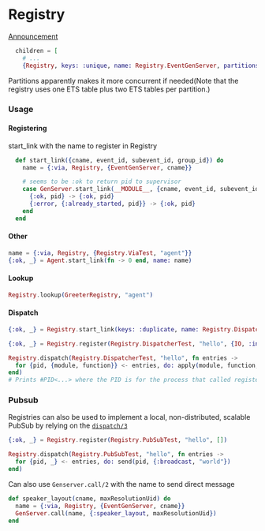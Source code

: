# Registry

[Announcement](https://elixirforum.com/t/proposing-registry/2121)

```elixir
  children = [
    # ...
    {Registry, keys: :unique, name: Registry.EventGenServer, partitions: System.schedulers_online()}
```

Partitions apparently makes it more concurrent if needed(Note that the registry uses one ETS table plus two ETS tables per partition.)

### Usage

#### Registering

start_link with the name to register in Registry

```elixir
  def start_link({cname, event_id, subevent_id, group_id}) do
    name = {:via, Registry, {EventGenServer, cname}}

    # seems to be :ok to return pid to supervisor
    case GenServer.start_link(__MODULE__, {cname, event_id, subevent_id, group_id}, name: name) do
      {:ok, pid} -> {:ok, pid}
      {:error, {:already_started, pid}} -> {:ok, pid}
    end
  end
```

#### Other

```elixir
name = {:via, Registry, {Registry.ViaTest, "agent"}}
{:ok, _} = Agent.start_link(fn -> 0 end, name: name)
```

#### Lookup

```elixir
Registry.lookup(GreeterRegistry, "agent")
```

#### Dispatch

```elixir
{:ok, _} = Registry.start_link(keys: :duplicate, name: Registry.DispatcherTest)

{:ok, _} = Registry.register(Registry.DispatcherTest, "hello", {IO, :inspect})

Registry.dispatch(Registry.DispatcherTest, "hello", fn entries ->
  for {pid, {module, function}} <- entries, do: apply(module, function, [pid])
end)
# Prints #PID<...> where the PID is for the process that called register/3 above
```

### Pubsub

Registries can also be used to implement a local, non-distributed, scalable PubSub by relying on the [`dispatch/3`](https://hexdocs.pm/elixir/1.11.4/Registry.html#dispatch/3)

```elixir
{:ok, _} = Registry.register(Registry.PubSubTest, "hello", [])

Registry.dispatch(Registry.PubSubTest, "hello", fn entries ->
  for {pid, _} <- entries, do: send(pid, {:broadcast, "world"})
end)
```

Can also use `Genserver.call/2` with the name to send direct message

```elixir
def speaker_layout(cname, maxResolutionUid) do
  name = {:via, Registry, {EventGenServer, cname}}
  GenServer.call(name, {:speaker_layout, maxResolutionUid})
end
```

